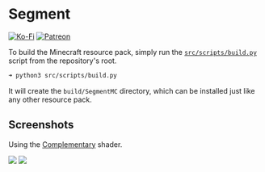 # Segment
[![Ko-Fi](https://img.shields.io/badge/donate-kofi-blue?style=for-the-badge&logo=ko-fi&color=e57578&logoColor=FFFFFF&labelColor=262a35)](https://ko-fi.com/molasses)
[![Patreon](https://img.shields.io/badge/donate-patreon-blue?style=for-the-badge&logo=patreon&color=e57578&logoColor=FFFFFF&labelColor=262a35)](https://www.patreon.com/molasseslover)

To build the Minecraft resource pack, simply run the 
[`src/scripts/build.py`](src/scripts/build.py) script
from the repository's root.

```zsh
➜ python3 src/scripts/build.py
```

It will create the `build/SegmentMC` directory, which 
can be installed just like any other resource pack.

## Screenshots

Using the [Complementary](https://www.curseforge.com/minecraft/customization/complementary-shaders)
shader. 

<html>
    <img src=docs/img/pond_house-1.png>
</htm>

<html>
    <img src=docs/img/pond_house-2.png>
</htm>

